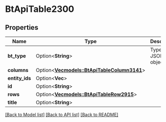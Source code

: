 # BtApiTable2300

## Properties

Name | Type | Description | Notes
------------ | ------------- | ------------- | -------------
**bt_type** | Option<**String**> | Type of JSON object. | [optional]
**columns** | Option<[**Vec<models::BtApiTableColumn3141>**](BTApiTableColumn-3141.md)> |  | [optional]
**entity_ids** | Option<**Vec<String>**> |  | [optional]
**id** | Option<**String**> |  | [optional]
**rows** | Option<[**Vec<models::BtApiTableRow2915>**](BTApiTableRow-2915.md)> |  | [optional]
**title** | Option<**String**> |  | [optional]

[[Back to Model list]](../README.md#documentation-for-models) [[Back to API list]](../README.md#documentation-for-api-endpoints) [[Back to README]](../README.md)


